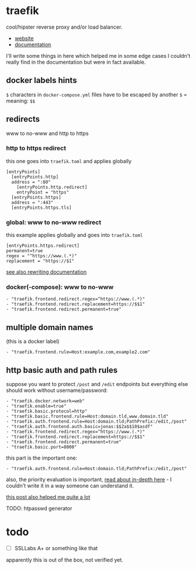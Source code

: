 # traefik

cool/hipster reverse proxy and/or load balancer.

* [website](https://traefik.io)
* [documentation](https://docs.traefik.io)

I'll write some things in here which helped me in some edge cases I couldn't really find in the documentation but were in fact available. 

## docker labels hints

`$` characters in `docker-compose.yml` files have to be escaped by another `$` = meaning: `$$`

## redirects

www to no-www and http to https

### http to https redirect

this one goes into `traefik.toml` and applies globally

```
[entryPoints]
  [entryPoints.http]
  address = ":80"
    [entryPoints.http.redirect]
    entryPoint = "https"
  [entryPoints.https]
  address = ":443"
  [entryPoints.https.tls]
```

### global: www to no-www redirect

this example applies globally and goes into `traefik.toml`

```
[entryPoints.https.redirect]
permanent=true
regex = "^https://www.(.*)"
replacement = "https://$1"
```

[see also rewriting documentation](https://docs.traefik.io/configuration/entrypoints/#rewriting-url)

### docker(-compose): www to no-www

```
- "traefik.frontend.redirect.regex=^https://www.(.*)"
- "traefik.frontend.redirect.replacement=https://$$1"
- "traefik.frontend.redirect.permanent=true"
```

## multiple domain names

(this is a docker label)

```
- "traefik.frontend.rule=Host:example.com,example2.com"
```

## http basic auth and path rules

suppose you want to protect `/post` and `/edit` endpoints but everything else should work without username/password:

```
- "traefik.docker.network=web"
- "traefik.enable=true"
- "traefik.basic.protocol=http"
- "traefik.basic.frontend.rule=Host:domain.tld,www.domain.tld"
- "traefik.auth.frontend.rule=Host:domain.tld;PathPrefix:/edit,/post"
- "traefik.auth.frontend.auth.basic=jonas:$$2a$$10$asdf"
- "traefik.frontend.redirect.regex=^https://www.(.*)"
- "traefik.frontend.redirect.replacement=https://$$1"
- "traefik.frontend.redirect.permanent=true"
- "traefik.basic.port=8000"
```

this part is the important one:

```
- "traefik.auth.frontend.rule=Host:domain.tld;PathPrefix:/edit,/post"
```

also, the priority evaluation is important, [read about in-depth here](https://docs.traefik.io/basics/#frontends) - I couldn't write it in a way someone can understand it.

[this post also helped me quite a lot](https://stackoverflow.com/q/50253357/10272994)

TODO: htpasswd generator

# todo

* [ ] SSLLabs A+ or something like that

apparently this is out of the box, not verified yet.
